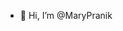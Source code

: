 - 👋 Hi, I’m @MaryPranik

<!---
MaryPranik/MaryPranik is a ✨ special ✨ repository because its `README.md` (this file) appears on your GitHub profile.
You can click the Preview link to take a look at your changes.
--->
